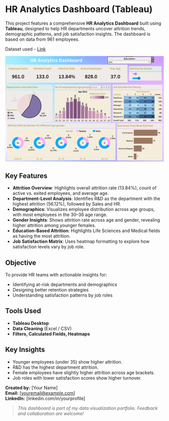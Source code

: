 # HR Analytics Dashboard (Tableau)

This project features a comprehensive **HR Analytics Dashboard** built using **Tableau**, designed to help HR departments uncover attrition trends, demographic patterns, and job satisfaction insights. The dashboard is based on data from 961 employees.

Dataset used -  <a href = 'https://docs.google.com/spreadsheets/d/1-1Ldoe-DwZTL77tdMtRgZAIzeAzs0jh3/edit?usp=sharing&ouid=114134302031123244951&rtpof=true&sd=true'>Link</a>

![Dashboard Preview](dash.png)

## Key Features

- **Attrition Overview**: Highlights overall attrition rate (13.84%), count of active vs. exited employees, and average age.
- **Department-Level Analysis**: Identifies R&D as the department with the highest attrition (56.12%), followed by Sales and HR.
- **Demographics**: Visualizes employee distribution across age groups, with most employees in the 30–36 age range.
- **Gender Insights**: Shows attrition rate across age and gender, revealing higher attrition among younger females.
- **Education-Based Attrition**: Highlights Life Sciences and Medical fields as having the most attrition.
- **Job Satisfaction Matrix**: Uses heatmap formatting to explore how satisfaction levels vary by job role.

## Objective

To provide HR teams with actionable insights for:
- Identifying at-risk departments and demographics
- Designing better retention strategies
- Understanding satisfaction patterns by job roles

## Tools Used

- **Tableau Desktop**
- **Data Cleaning** (Excel / CSV)
- **Filters, Calculated Fields, Heatmaps**

## Key Insights

- Younger employees (under 35) show higher attrition.
- R&D has the highest department attrition.
- Female employees have slightly higher attrition across age brackets.
- Job roles with lower satisfaction scores show higher turnover.


**Created by:** [Your Name]  
**Email:** [youremail@example.com]  
**LinkedIn:** [linkedin.com/in/yourprofile]  

> *This dashboard is part of my data visualization portfolio. Feedback and collaboration are welcome!*
